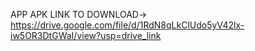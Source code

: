 APP APK LINK TO DOWNLOAD->  https://drive.google.com/file/d/1RdN8qLkClUdo5yV42lx-iw5OR3DtGWaI/view?usp=drive_link
